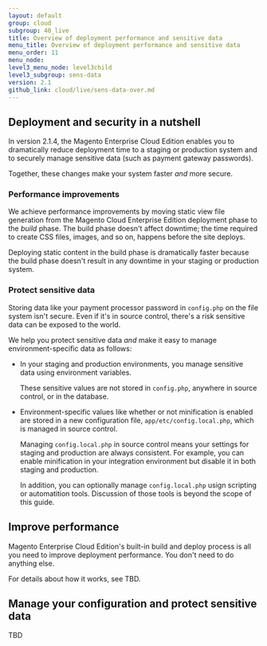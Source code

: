 ```yaml
---
layout: default
group: cloud
subgroup: 40_live
title: Overview of deployment performance and sensitive data 
menu_title: Overview of deployment performance and sensitive data  
menu_order: 11
menu_node: 
level3_menu_node: level3child
level3_subgroup: sens-data
version: 2.1
github_link: cloud/live/sens-data-over.md
---
```


## Deployment and security in a nutshell
In version 2.1.4, the Magento Enterprise Cloud Edition enables you to dramatically reduce deployment time to a staging or production system and to securely manage sensitive data (such as payment gateway passwords).

Together, these changes make your system faster _and_ more secure.

### Performance improvements
We achieve performance improvements by moving static view file generation from the Magento Cloud Enterprise Edition deployment phase to the _build_ phase. The build phase doesn't affect downtime; the time required to create CSS files, images, and so on, happens before the site deploys.

Deploying static content in the build phase is dramatically faster because the build phase doesn't result in any downtime in your staging or production system.

### Protect sensitive data
Storing data like your payment processor password in `config.php` on the file system isn't secure. Even if it's in source control, there's a risk sensitive data can be exposed to the world.

We help you protect sensitive data _and_ make it easy to manage environment-specific data as follows:

*	In your staging and production environments, you manage sensitive data using environment variables. 

	These sensitive values are not stored in `config.php`, anywhere in source control, or in the database. 

*	Environment-specific values like whether or not minification is enabled are stored in a new configuration file, `app/etc/config.local.php`, which is managed in source control.

	Managing `config.local.php` in source control means your settings for staging and production are always consistent. For example, you can enable minification in your integration environment but disable it in both staging and production.

	In addition, you can optionally manage `config.local.php` usign scripting or automatition tools. Discussion of those tools is beyond the scope of this guide.

## Improve performance
Magento Enterprise Cloud Edition's built-in build and deploy process is all you need to improve deployment performance. You don't need to do anything else.

For details about how it works, see TBD.

## Manage your configuration and protect sensitive data
TBD